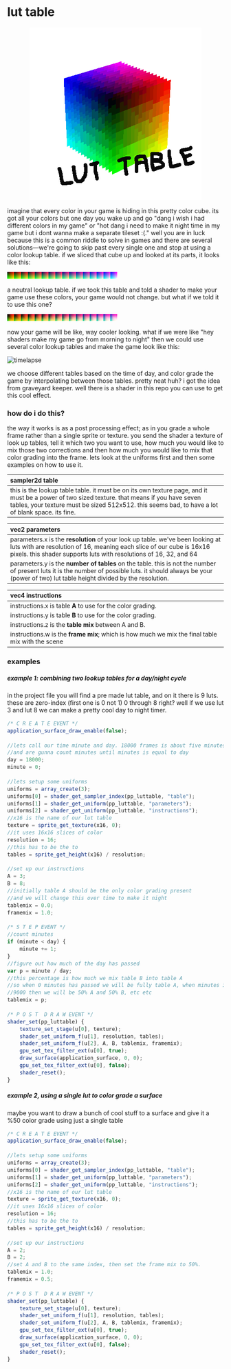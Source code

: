 # lut table

<p align="center">
  <img src="https://github.com/attic-stuff/lut-table/blob/main/spincube.gif" />
</p>



imagine that every color in your game is hiding in this pretty color cube. its got all your colors but one day you wake up and go "dang i wish i had different colors in my game" or "hot dang i need to make it night time in my game but i dont wanna make a separate tileset :(." well you are in luck because this is a common riddle to solve in games and there are several solutions—we're going to skip past every single one and stop at using a color lookup table. if we sliced that cube up and looked at its parts, it looks like this:

![neutral16x](https://github.com/attic-stuff/lut-table/blob/main/neutral16x.png)

a neutral lookup table. if we took this table and told a shader to make your game use these colors, your game would not change. but what if we told it to use this one?

![16xgraded](https://github.com/attic-stuff/lut-table/blob/main/16xgraded.png)

now your game will be like, way cooler looking. what if we were like "hey shaders make my game go from morning to night" then we could use several color lookup tables and make the game look like this:

![timelapse](https://github.com/attic-stuff/lut-table/blob/main/timelapse.gif)

we choose different tables based on the time of day, and color grade the game by interpolating between those tables. pretty neat huh? i got the idea from graveyard keeper. well there is a shader in this repo you can use to get this cool effect.

### how do i do this?

the way it works is as a post processing effect; as in you grade a whole frame rather than a single sprite or texture. you send the shader a texture of look up tables, tell it which two you want to use, how much you would like to mix those two corrections and then how much you would like to mix that color grading into the frame. lets look at the uniforms first and then some examples on how to use it.

| sampler2d table                                              |
| :----------------------------------------------------------- |
| this is the lookup table table. it must be on its own texture page, and it must be a power of two sized texture. that means if you have seven tables, your texture must be sized 512x512. this seems bad, to have a lot of blank space. its fine. |

| vec2 parameters                                              |
| :----------------------------------------------------------- |
| parameters.x is the **resolution** of your look up table. we've been looking at luts with are resolution of 16, meaning each slice of our cube is 16x16 pixels. this shader supports luts with resolutions of 16, 32, and 64 |
| parameters.y is the **number of tables** on the table.  this is not the number of present luts it is the number of possible luts. it should always be your (power of two) lut table height divided by the resolution. |

| vec4 instructions                                            |
| :----------------------------------------------------------- |
| instructions.x is table **A** to use for the color grading.  |
| instructions.y is table **B** to use for the color grading.  |
| instructions.z is the **table mix** between A and B.         |
| instructions.w is the **frame mix**; which is how much we mix the final table mix with the scene |

### examples

##### example 1: combining two lookup tables for a day/night cycle

in the project file you will find a pre made lut table, and on it there is 9 luts. these are zero-index (first one is 0 not 1) 0 through 8 right? well if we use lut 3 and lut 8 we can make a pretty cool day to night timer.
```js
/* C R E A T E EVENT */
application_surface_draw_enable(false);

//lets call our time minute and day. 18000 frames is about five minutes
//and are gunna count minutes until minutes is equal to day
day = 18000;
minute = 0;

//lets setup some uniforms
uniforms = array_create(3);
uniforms[0] = shader_get_sampler_index(pp_luttable, "table");
uniforms[1] = shader_get_uniform(pp_luttable, "parameters");
uniforms[2] = shader_get_uniform(pp_luttable, "instructions");
//x16 is the name of our lut table
texture = sprite_get_texture(x16, 0);
//it uses 16x16 slices of color
resolution = 16;
//this has to be the to
tables = sprite_get_height(x16) / resolution;

//set up our instructions
A = 3;
B = 8;
//initially table A should be the only color grading present
//and we will change this over time to make it night
tablemix = 0.0;
framemix = 1.0;

/* S T E P EVENT */
//count minutes
if (minute < day) {
    minute += 1;
}
//figure out how much of the day has passed
var p = minute / day;
//this percentage is how much we mix table B into table A
//so when 0 minutes has passed we will be fully table A, when minutes is
//9000 then we will be 50% A and 50% B, etc etc
tablemix = p;

/* P O S T  D R A W EVENT */
shader_set(pp_luttable) {
	texture_set_stage(u[0], texture);
	shader_set_uniform_f(u[1], resolution, tables);
	shader_set_uniform_f(u[2], A, B, tablemix, framemix);
	gpu_set_tex_filter_ext(u[0], true);
	draw_surface(application_surface, 0, 0);
	gpu_set_tex_filter_ext(u[0], false);
	shader_reset();
}
```

##### example 2, using a single lut to color grade a surface

maybe you want to draw a bunch of cool stuff to a surface and give it a %50 color grade using just a single table

```js
/* C R E A T E EVENT */
application_surface_draw_enable(false);

//lets setup some uniforms
uniforms = array_create(3);
uniforms[0] = shader_get_sampler_index(pp_luttable, "table");
uniforms[1] = shader_get_uniform(pp_luttable, "parameters");
uniforms[2] = shader_get_uniform(pp_luttable, "instructions");
//x16 is the name of our lut table
texture = sprite_get_texture(x16, 0);
//it uses 16x16 slices of color
resolution = 16;
//this has to be the to
tables = sprite_get_height(x16) / resolution;

//set up our instructions
A = 2;
B = 2;
//set A and B to the same index, then set the frame mix to 50%.
tablemix = 1.0;
framemix = 0.5;

/* P O S T  D R A W EVENT */
shader_set(pp_luttable) {
	texture_set_stage(u[0], texture);
	shader_set_uniform_f(u[1], resolution, tables);
	shader_set_uniform_f(u[2], A, B, tablemix, framemix);
	gpu_set_tex_filter_ext(u[0], true);
	draw_surface(application_surface, 0, 0);
	gpu_set_tex_filter_ext(u[0], false);
	shader_reset();
}
```

